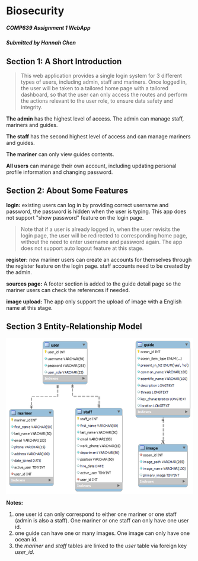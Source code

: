 
# Biosecurity

##### COMP639 Assignment 1 WebApp

#####  *Submitted by Hannah Chen*

##

## Section 1: A Short Introduction

> This web application provides a single login system for 3 different types of users, including admin, staff and mariners. Once logged in, the user will be taken to a tailored home page with a tailored dashboard, so that the user can only access the routes and perform the actions relevant to the user role, to ensure data safety and integrity. 

**The admin** has the highest level of access. The admin can manage staff, mariners and guides.

**The staff** has the second highest level of access and can manage mariners and guides. 

**The mariner** can only view guides contents. 

**All users** can manage their own account, including updating personal profile information and changing password.

## Section 2: About Some Features

**login:** existing users can log in by providing correct username and password, the password is hidden when the user is typing. This app does not support "show password" feature on the login page.

> Note that if a user is already logged in, when the user revisits the login page, the user will be redirected to corresponding home page, without the need to enter username and password again. The app does not support auto logout feature at this stage.

**register:** new mariner users can create an accounts for themselves through the register feature on the login page. staff accounts need to be created by the admin.

**sources page:** A footer section is added to the guide detail page so the mariner users can check the references if needed.

**image upload:** The app only support the upload of image with a English name at this stage.

## Section 3 Entity-Relationship Model
 <img src="app\static\img\database_structure.png" alt="database_structure" align=center />

**Notes:**
1. one user id can only correspond to either one mariner or one staff (admin is also a staff). One mariner or one staff can only have one user id. 
2. one guide can have one or many images. One image can only have one ocean id. 
3. the *mariner* and *staff* tables are linked to the *user* table via foreign key *user_id*.